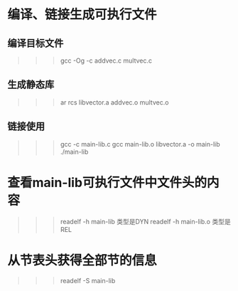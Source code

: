 编译、链接生成可执行文件
====================
编译目标文件
----------
>>> gcc -Og -c addvec.c multvec.c

生成静态库
---------
>>> ar rcs libvector.a addvec.o multvec.o

链接使用
-------
>>> gcc -c main-lib.c
>>> gcc main-lib.o libvector.a -o main-lib
>>> ./main-lib

查看main-lib可执行文件中文件头的内容
================================
>>> readelf -h main-lib
类型是DYN
>>> readelf -h main-lib.o
类型是REL

从节表头获得全部节的信息
====================
>>> readelf -S main-lib